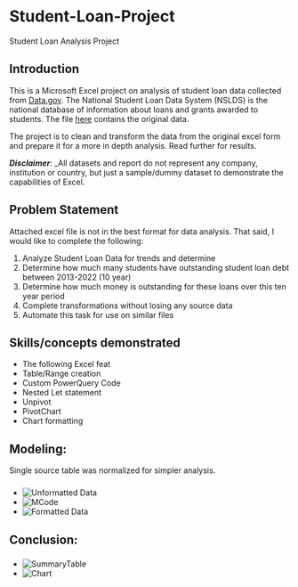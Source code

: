 # Student-Loan-Project
Student Loan Analysis Project
## Introduction
This is a Microsoft Excel project on analysis of student loan data collected from [Data.gov](https://data.gov/).
The National Student Loan Data System (NSLDS) is the national database of information about loans and grants awarded to students. The file [here](https://github.com/bburkett504/Student-Loan-Project/files/13505568/PortfolioSummary.1.xls) contains the original data.

The project is to clean and transform the data from the original excel form and prepare it for a more in depth analysis. Read further for results.

**_Disclaimer_**: _All datasets and report do not represent any company, institution or country, but just a sample/dummy dataset to demonstrate the capabilities of Excel.

## Problem Statement
Attached excel file is not in the best format for data analysis. 
That said, I would like to complete the following:
1. Analyze Student Loan Data for trends and determine
2. Determine how much many students have outstanding student loan debt between 2013-2022 (10 year)
3. Determine how much money is outstanding for these loans over this ten year period
4. Complete transformations without losing any source data
5. Automate this task for use on similar files

## Skills/concepts demonstrated
- The following Excel feat
- Table/Range creation
- Custom PowerQuery Code
- Nested Let statement
- Unpivot
- PivotChart
- Chart formatting
## Modeling:
Single source table was normalized for simpler analysis.
###
- ![Unformatted Data](https://github.com/bburkett504/Student-Loan-Project/assets/151954760/a4329488-3d81-4046-a2cd-11ff972648b0)
- ![MCode](https://github.com/bburkett504/Student-Loan-Project/assets/151954760/31c50bc1-5633-4996-a089-7e636f32685b)
- ![Formatted Data](https://github.com/bburkett504/Student-Loan-Project/assets/151954760/e8b0b94c-2a07-4493-b38d-ebf9656f2f64)
## Conclusion:
###
- ![SummaryTable](https://github.com/bburkett504/Student-Loan-Project/assets/151954760/55df03db-76f5-4eea-83d8-9f15feaf04fe)
- ![Chart](https://github.com/bburkett504/Student-Loan-Project/assets/151954760/74d9e326-395a-4e74-ab73-68fc7e865d44)


